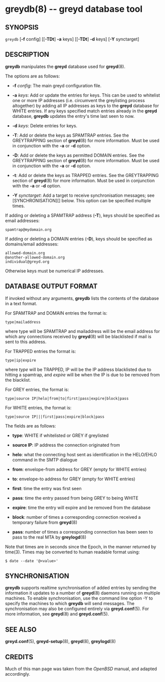 greydb(8) -- greyd database tool
================================

## SYNOPSIS

`greydb` [**-f** config] [[**-TDt**] **-a** keys] [[**-TDt**] **-d** keys] [**-Y** synctarget]

## DESCRIPTION

**greydb** manipulates the **greyd** database used for **greyd**(8).

The options are as follows:

* **-f** *config*:
The main greyd configuration file.

* **-a** *keys*:
Add or update the entries for keys. This can be used to whitelist one or more IP addresses (i.e. circumvent the greylisting process altogether) by adding all IP addresses as keys to the **greyd** database for WHITE entries. If any keys specified match entries already in the **greyd** database, **greydb** updates the entry's time last seen to now.

* **-d** *keys*:
Delete entries for keys.

* **-T**:
Add or delete the keys as SPAMTRAP entries. See the GREYTRAPPING section of **greyd**(8) for more information. Must be used in conjunction with the **-a** or **-d** option.

* **-D**:
Add or delete the keys as permitted DOMAIN entries. See the GREYTRAPPING section of **greyd**(8) for more information. Must be used in conjunction with the **-a** or **-d** option.

* **-t**:
Add or delete the keys as TRAPPED entries. See the GREYTRAPPING section of **greyd**(8) for more information. Must be used in conjunction with the **-a** or **-d** option.

* **-Y** *synctarget*:
  Add a target to receive synchronisation messages; see [SYNCHRONISATION][] below. This option can be specified multiple times.

If adding or deleting a SPAMTRAP address (**-T**), keys should be specified as email addresses:

    spamtrap@mydomain.org

If adding or deleting a DOMAIN entries (**-D**), keys should be specified as domains/email addresses:

    allowed-domain.org
    @another-allowed-domain.org
    individual@greyd.org

Otherwise keys must be numerical IP addresses.

## DATABASE OUTPUT FORMAT

If invoked without any arguments, **greydb** lists the contents of the database in a text format.

For SPAMTRAP and DOMAIN entries the format is:

    type|mailaddress

where type will be SPAMTRAP and mailaddress will be the email address for which any connections received by **greyd**(8) will be blacklisted if mail is sent to this address.

For TRAPPED entries the format is:

    type|ip|expire

where *type* will be TRAPPED, IP will be the IP address blacklisted due to hitting a spamtrap, and *expire* will be when the IP is due to be removed from the blacklist.

For GREY entries, the format is:

    type|source IP|helo|from|to|first|pass|expire|block|pass

For WHITE entries, the format is:

    type|source IP|||first|pass|expire|block|pass

The fields are as follows:

* **type**:
  WHITE if whitelisted or GREY if greylisted

* **source IP**:
  IP address the connection originated from

* **helo**:
  what the connecting host sent as identification in the HELO/EHLO command in the SMTP dialogue

* **from**:
  envelope-from address for GREY (empty for WHITE entries)

* **to**:
  envelope-to address for GREY (empty for WHITE entries)

* **first**:
  time the entry was first seen

* **pass**:
  time the entry passed from being GREY to being WHITE

* **expire**:
  time the entry will expire and be removed from the database

* **block**:
  number of times a corresponding connection received a temporary failure from **greyd**(8)

* **pass**:
  number of times a corresponding connection has been seen to pass to the real MTA by **greylogd**(8)

Note that times are in seconds since the Epoch, in the manner returned by time(3). Times may be converted to human readable format using:

    $ date --date '@<value>'

## SYNCHRONISATION

**greydb** supports realtime synchronisation of added entries by sending the information it updates to a number of **greyd**(8) daemons running on multiple machines. To enable synchronisation, use the command line option -Y to specify the machines to which **greydb** will send messages. The synchronisation may also be configured entirely via **greyd.conf**(5). For more information, see **greyd**(8) and **greyd.conf**(5).

## SEE ALSO

  **greyd.conf**(5), **greyd-setup**(8), **greyd**(8), **greylogd**(8)

## CREDITS

Much of this man page was taken from the *OpenBSD* manual, and adapted accordingly.
